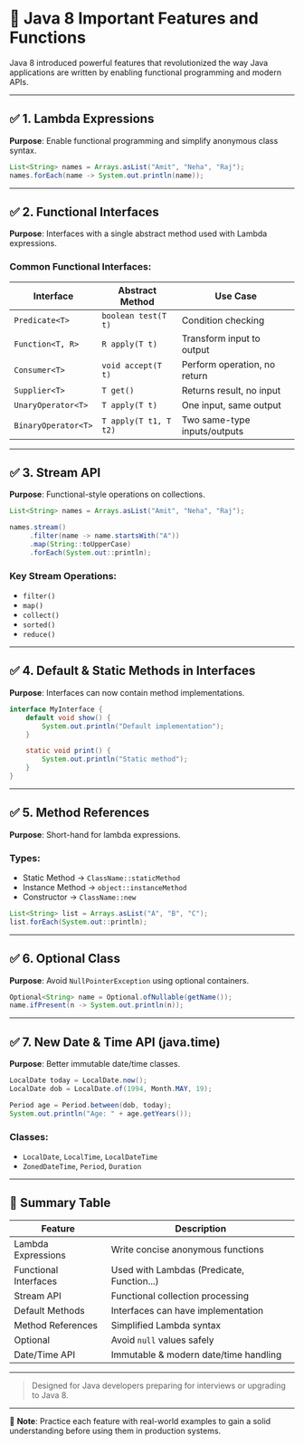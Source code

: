 
# 🚀 Java 8 Important Features and Functions

Java 8 introduced powerful features that revolutionized the way Java applications are written by enabling functional programming and modern APIs.

---

## ✅ 1. Lambda Expressions
**Purpose**: Enable functional programming and simplify anonymous class syntax.

```java
List<String> names = Arrays.asList("Amit", "Neha", "Raj");
names.forEach(name -> System.out.println(name));
```

---

## ✅ 2. Functional Interfaces
**Purpose**: Interfaces with a single abstract method used with Lambda expressions.

### Common Functional Interfaces:
| Interface             | Abstract Method      | Use Case                       |
|----------------------|----------------------|--------------------------------|
| `Predicate<T>`       | `boolean test(T t)`  | Condition checking             |
| `Function<T, R>`     | `R apply(T t)`       | Transform input to output      |
| `Consumer<T>`        | `void accept(T t)`   | Perform operation, no return   |
| `Supplier<T>`        | `T get()`            | Returns result, no input       |
| `UnaryOperator<T>`   | `T apply(T t)`       | One input, same output         |
| `BinaryOperator<T>`  | `T apply(T t1, T t2)`| Two same-type inputs/outputs   |

---

## ✅ 3. Stream API
**Purpose**: Functional-style operations on collections.

```java
List<String> names = Arrays.asList("Amit", "Neha", "Raj");

names.stream()
     .filter(name -> name.startsWith("A"))
     .map(String::toUpperCase)
     .forEach(System.out::println);
```

### Key Stream Operations:
- `filter()`
- `map()`
- `collect()`
- `sorted()`
- `reduce()`

---

## ✅ 4. Default & Static Methods in Interfaces
**Purpose**: Interfaces can now contain method implementations.

```java
interface MyInterface {
    default void show() {
        System.out.println("Default implementation");
    }

    static void print() {
        System.out.println("Static method");
    }
}
```

---

## ✅ 5. Method References
**Purpose**: Short-hand for lambda expressions.

### Types:
- Static Method → `ClassName::staticMethod`
- Instance Method → `object::instanceMethod`
- Constructor → `ClassName::new`

```java
List<String> list = Arrays.asList("A", "B", "C");
list.forEach(System.out::println);
```

---

## ✅ 6. Optional Class
**Purpose**: Avoid `NullPointerException` using optional containers.

```java
Optional<String> name = Optional.ofNullable(getName());
name.ifPresent(n -> System.out.println(n));
```

---

## ✅ 7. New Date & Time API (java.time)
**Purpose**: Better immutable date/time classes.

```java
LocalDate today = LocalDate.now();
LocalDate dob = LocalDate.of(1994, Month.MAY, 19);

Period age = Period.between(dob, today);
System.out.println("Age: " + age.getYears());
```

### Classes:
- `LocalDate`, `LocalTime`, `LocalDateTime`
- `ZonedDateTime`, `Period`, `Duration`

---

## 🧠 Summary Table

| Feature               | Description                               |
|-----------------------|-------------------------------------------|
| Lambda Expressions    | Write concise anonymous functions         |
| Functional Interfaces | Used with Lambdas (Predicate, Function...)|
| Stream API            | Functional collection processing          |
| Default Methods       | Interfaces can have implementation        |
| Method References     | Simplified Lambda syntax                  |
| Optional              | Avoid `null` values safely                |
| Date/Time API         | Immutable & modern date/time handling     |

---

> Designed for Java developers preparing for interviews or upgrading to Java 8.

---

📌 **Note**: Practice each feature with real-world examples to gain a solid understanding before using them in production systems.